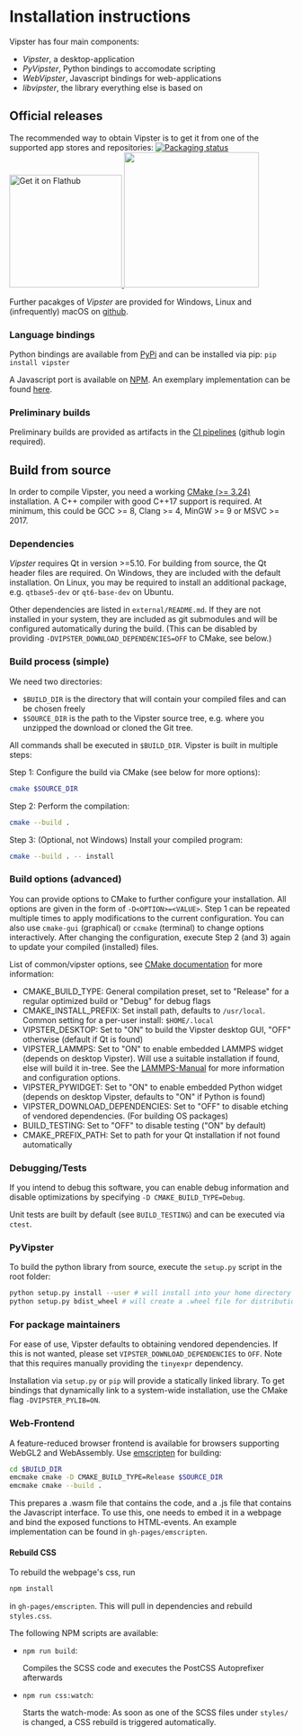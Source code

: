 # Installation instructions

Vipster has four main components:

- *Vipster*, a desktop-application
- *PyVipster*, Python bindings to accomodate scripting
- *WebVipster*, Javascript bindings for web-applications
- *libvipster*, the library everything else is based on

## Official releases

The recommended way to obtain Vipster is to get it from one of the supported app stores and repositories:
[![Packaging status](https://repology.org/badge/vertical-allrepos/vipster.svg)](https://repology.org/project/vipster/versions)
<a href='https://flathub.org/apps/io.github.sgsaenger.vipster'>
  <img width='200' alt='Get it on Flathub' src='https://flathub.org/api/badge?locale=en'/>
</a>
<a href="https://apps.microsoft.com/detail/9PFLL2FD43ZN?mode=direct">
	<img src="https://get.microsoft.com/images/en-us%20dark.svg" width="240"/>
</a>

Further pacakges of *Vipster* are provided for Windows, Linux and (infrequently) macOS on [github](https://github.com/sgsaenger/vipster/releases).

### Language bindings

Python bindings are available from [PyPi](https://pypi.org/project/vipster/) and can be installed via pip: `pip install vipster`

A Javascript port is available on [NPM](https://www.npmjs.com/package/vipster).
An exemplary implementation can be found [here](https://sgsaenger.github.io/vipster/emscripten).

### Preliminary builds

Preliminary builds are provided as artifacts in the [CI pipelines](https://github.com/sgsaenger/vipster/actions) (github login required).

## Build from source

In order to compile Vipster, you need a working [CMake (>= 3.24)](https://cmake.org) installation.
A C++ compiler with good C++17 support is required. At minimum, this could be GCC >= 8, Clang >= 4, MinGW >= 9 or MSVC >= 2017.

### Dependencies

*Vipster* requires Qt in version >=5.10.
For building from source, the Qt header files are required.
On Windows, they are included with the default installation.
On Linux, you may be required to install an additional package, e.g. `qtbase5-dev` or `qt6-base-dev` on Ubuntu.

Other dependencies are listed in `external/README.md`.
If they are not installed in your system,
they are included as git submodules and will be configured automatically during the build.
(This can be disabled by providing `-DVIPSTER_DOWNLOAD_DEPENDENCIES=OFF` to CMake, see below.)

### Build process (simple)

We need two directories:

- `$BUILD_DIR` is the directory that will contain your compiled files and can be chosen freely
- `$SOURCE_DIR` is the path to the Vipster source tree, e.g. where you unzipped the download or cloned the Git tree.

All commands shall be executed in `$BUILD_DIR`.
Vipster is built in multiple steps:

Step 1: Configure the build via CMake (see below for more options):

```sh
cmake $SOURCE_DIR
```

Step 2: Perform the compilation:

```sh
cmake --build .
```

Step 3: (Optional, not Windows) Install your compiled program:

```sh
cmake --build . -- install
```

### Build options (advanced)

You can provide options to CMake to further configure your installation.
All options are given in the form of `-D<OPTION>=<VALUE>`.
Step 1 can be repeated multiple times to apply modifications to the current configuration.
You can also use `cmake-gui` (graphical) or `ccmake` (terminal) to change options interactively.
After changing the configuration, execute Step 2 (and 3) again to update your compiled (installed) files.

List of common/vipster options, see [CMake documentation](https://cmake.org/cmake/help/latest/manual/cmake-variables.7.html) for more information:

- CMAKE_BUILD_TYPE: General compilation preset, set to "Release" for a regular optimized build or "Debug" for debug flags
- CMAKE_INSTALL_PREFIX: Set install path, defaults to `/usr/local`. Common setting for a per-user install: `$HOME/.local`
- VIPSTER_DESKTOP: Set to "ON" to build the Vipster desktop GUI, "OFF" otherwise (default if Qt is found)
- VIPSTER_LAMMPS: Set to "ON" to enable embedded LAMMPS widget (depends on desktop Vipster).
                  Will use a suitable installation if found, else will build it in-tree.
                  See the [LAMMPS-Manual](https://lammps.sandia.gov/doc/Manual.html) for more information and configuration options.
- VIPSTER_PYWIDGET: Set to "ON" to enable embedded Python widget (depends on desktop Vipster, defaults to "ON" if Python is found)
- VIPSTER_DOWNLOAD_DEPENDENCIES: Set to "OFF" to disable etching of vendored dependencies. (For building OS packages)
- BUILD_TESTING: Set to "OFF" to disable testing ("ON" by default)
- CMAKE_PREFIX_PATH: Set to path for your Qt installation if not found automatically

### Debugging/Tests

If you intend to debug this software, you can enable debug information and disable optimizations by specifying `-D CMAKE_BUILD_TYPE=Debug`.

Unit tests are built by default (see `BUILD_TESTING`) and can be executed via `ctest`.

### PyVipster

To build the python library from source, execute the `setup.py` script in the root folder:

```sh
python setup.py install --user # will install into your home directory
python setup.py bdist_wheel # will create a .wheel file for distribution
```

### For package maintainers

For ease of use, Vipster defaults to obtaining vendored dependencies.
If this is not wanted, please set `VIPSTER_DOWNLOAD_DEPENDENCIES` to `OFF`.
Note that this requires manually providing the `tinyexpr` dependency.

Installation via `setup.py` or `pip` will provide a statically linked library.
To get bindings that dynamically link to a system-wide installation,
use the CMake flag `-DVIPSTER_PYLIB=ON`.

### Web-Frontend

A feature-reduced browser frontend is available for browsers supporting WebGL2 and WebAssembly.
Use [emscripten](http://kripken.github.io/emscripten-site) for building:

```sh
cd $BUILD_DIR
emcmake cmake -D CMAKE_BUILD_TYPE=Release $SOURCE_DIR
emcmake cmake --build .
```

This prepares a .wasm file that contains the code, and a .js file that contains the Javascript interface.
To use this, one needs to embed it in a webpage and bind the exposed functions to HTML-events.
An example implementation can be found in `gh-pages/emscripten`.

#### Rebuild CSS

To rebuild the webpage's css, run

```sh
npm install
```

in `gh-pages/emscripten`. This will pull in dependencies and rebuild `styles.css`.

The following NPM scripts are available:

- `npm run build`:

    Compiles the SCSS code and executes the PostCSS Autoprefixer afterwards

- `npm run css:watch`:

    Starts the watch-mode: As soon as one of the SCSS files under `styles/` is changed, a CSS rebuild is triggered automatically.

